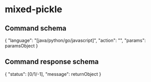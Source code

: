 # mixed-pickle


## Command schema
{
  "language": "[java/python/go/javascript]",
  "action": "",
  "params": paramsObject
}

## Command response schema
{
  "status": [0/1/-1],
  "message": returnObject
}
